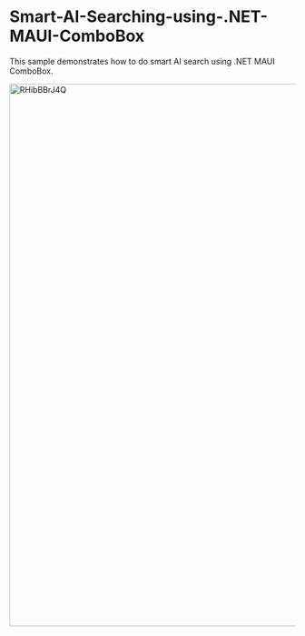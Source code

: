 # Smart-AI-Searching-using-.NET-MAUI-ComboBox
This sample demonstrates how to do smart AI search using .NET MAUI ComboBox.

<img width="954" alt="RHibBBrJ4Q" src="https://github.com/user-attachments/assets/1e822d46-5823-4438-8c71-c314eb52d549">
